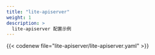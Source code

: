 ```yaml
---
title: "lite-apiserver"
weight: 1
description: >
  lite-apiserver 配置示例
---
```


{{< codenew file="lite-apiserver/lite-apiserver.yaml" >}}
